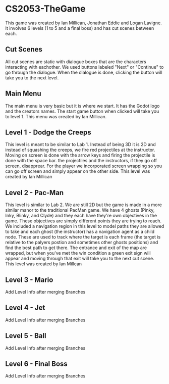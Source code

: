 # CS2053-TheGame
This game was created by Ian Millican, Jonathan Eddie and Logan Lavigne. It involves 6 levels (1 to 5 and a final boss) and has cut scenes between each.
## Cut Scenes
All cut scenes are static with dialogue boxes that are the characters interacting with eachother. We used buttons labeled "Next" or "Continue" to go through the dialogue. When the dialogue is done, clicking the button will take you to the next level.
## Main Menu
The main menu is very basic but it is where we start. It has the Godot logo and the creators names. The start game button when clicked will take you to level 1. This menu was created by Ian Millican.
## Level 1 - Dodge the Creeps
This level is meant to be similar to Lab 1. Instead of being 3D it is 2D and instead of squashing the creeps, we fire red projectiles at the instructor. Moving on screen is done with the arrow keys and firing the projectile is done with the space bar. the projectiles and the instructors, if they go off screen, disapprear. For the player we incorporated screen wrapping so you can go off screen and simply appear on the other side. This level was created by Ian Millican
## Level 2 - Pac-Man
This level is similar to Lab 2. We are still 2D but the game is made in a more similar manor to the traditional PacMan game. We have 4 ghosts (Pinky, Inky, Blinky, and Clyde) and they each have they're own objectives in the game. These objectives are simply different points they are trying to reach. We included a navigation region in this level to model paths they are allowed to take and each ghost (the instructor) has a navigation agent as a child node. These are used to track where the target is each frame (the target is relative to the palyers postion and sometimes other ghosts positions) and find the best path to get there. The entrance and exit of the map are wrapped, but when you've met the win condition a green exit sign will appear and moving through that exit will take you to the next cut scene. This level was created by Ian Millcan
## Level 3 - Mario
Add Level Info after merging Branches
## Level 4 - Jet
Add Level Info after merging Branches
## Level 5 - Ball
Add Level Info after merging Branches
## Level 6 - Final Boss
Add Level Info after merging Branches
